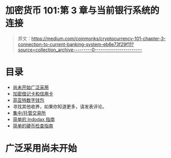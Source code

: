 # 加密货币 101:第 3 章与当前银行系统的连接

> 原文：<https://medium.com/coinmonks/cryptocurrency-101-chapter-3-connection-to-current-banking-system-eb6e73f29f11?source=collection_archive---------0----------------------->

# 目录

*   [尚未开始广泛采用](#cryptocard)
*   [加密借记卡和信用卡](#cryptocard)
*   [菲亚特数字钱包](#fiatdigitalwallet)
*   寻找其他收养，如果你知道更多，请发表评论。
*   [集中/托管交易所](#centcustexchange)
*   [简单的 Indodax 指南](#guidecoincheck)
*   [简单的硬币检查指南](#guidecoincheck)

# 广泛采用尚未开始
